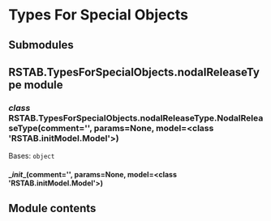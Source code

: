 # Types For Special Objects

## Submodules

## RSTAB.TypesForSpecialObjects.nodalReleaseType module


### _class_ RSTAB.TypesForSpecialObjects.nodalReleaseType.NodalReleaseType(comment='', params=None, model=<class 'RSTAB.initModel.Model'>)
Bases: `object`


#### \__init__(comment='', params=None, model=<class 'RSTAB.initModel.Model'>)
## Module contents
